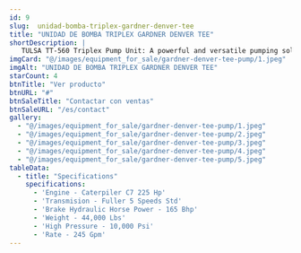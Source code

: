 ```yaml
---
id: 9
slug:  unidad-bomba-triplex-gardner-denver-tee
title: "UNIDAD DE BOMBA TRIPLEX GARDNER DENVER TEE"
shortDescription: |
   TULSA TT-560 Triplex Pump Unit: A powerful and versatile pumping solution for demanding applications. With a 6" stroke and a capacity of up to 612 GPM, this unit is ideal for pressure testing, chemical water injection, drilling, and industrial applications. 
imgCard: "@/images/equipment_for_sale/gardner-denver-tee-pump/1.jpeg"
imgAlt: "UNIDAD DE BOMBA TRIPLEX GARDNER DENVER TEE"
starCount: 4
btnTitle: "Ver producto"
btnURL: "#"
btnSaleTitle: "Contactar con ventas"
btnSaleURL: "/es/contact"
gallery:
  - "@/images/equipment_for_sale/gardner-denver-tee-pump/1.jpeg"
  - "@/images/equipment_for_sale/gardner-denver-tee-pump/2.jpeg"
  - "@/images/equipment_for_sale/gardner-denver-tee-pump/3.jpeg"
  - "@/images/equipment_for_sale/gardner-denver-tee-pump/4.jpeg"
  - "@/images/equipment_for_sale/gardner-denver-tee-pump/5.jpeg"
tableData:
  - title: "Specifications"
    specifications:
      - 'Engine - Caterpiler C7 225 Hp'
      - 'Transmision - Fuller 5 Speeds Std'
      - 'Brake Hydraulic Horse Power - 165 Bhp'
      - 'Weight - 44,000 Lbs'
      - 'High Pressure - 10,000 Psi'
      - 'Rate - 245 Gpm'
---
```

